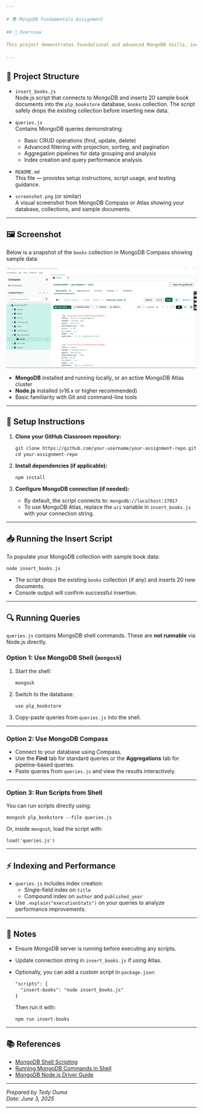 ```yaml
---

# 📚 MongoDB Fundamentals Assignment

## 📖 Overview

This project demonstrates foundational and advanced MongoDB skills, including database setup, CRUD operations, aggregation pipelines, and indexing. It uses a collection of book documents to simulate a real-world bookstore database.

---
```


## 📁 Project Structure

- `insert_books.js`  
  Node.js script that connects to MongoDB and inserts 20 sample book documents into the `plp_bookstore` database, `books` collection. The script safely drops the existing collection before inserting new data.

- `queries.js`  
  Contains MongoDB queries demonstrating:  
  - Basic CRUD operations (find, update, delete)  
  - Advanced filtering with projection, sorting, and pagination  
  - Aggregation pipelines for data grouping and analysis  
  - Index creation and query performance analysis

- `README.md`  
  This file — provides setup instructions, script usage, and testing guidance.

- `screenshot.png` (or similar)  
  A visual screenshot from MongoDB Compass or Atlas showing your database, collections, and sample documents.

---

## 🖼️ Screenshot

Below is a snapshot of the `books` collection in MongoDB Compass showing sample data:

![MongoDB Compass Screenshot](mongodb_compass_view.png)

- **MongoDB** installed and running locally, or an active MongoDB Atlas cluster  
- **Node.js** installed (v16.x or higher recommended)  
- Basic familiarity with Git and command-line tools

---

## 🚀 Setup Instructions

1. **Clone your GitHub Classroom repository:**

   ```
   git clone https://github.com/your-username/your-assignment-repo.git
   cd your-assignment-repo
   ```

2. **Install dependencies (if applicable):**

   ```
   npm install
   ```

3. **Configure MongoDB connection (if needed):**

   - By default, the script connects to: `mongodb://localhost:27017`  
   - To use MongoDB Atlas, replace the `uri` variable in `insert_books.js` with your connection string.

---

## 📥 Running the Insert Script

To populate your MongoDB collection with sample book data:

```
node insert_books.js
```

- The script drops the existing `books` collection (if any) and inserts 20 new documents.  
- Console output will confirm successful insertion.

---

## 🔍 Running Queries

`queries.js` contains MongoDB shell commands. These are **not runnable** via Node.js directly.

### Option 1: Use MongoDB Shell (`mongosh`)

1. Start the shell:

   ```
   mongosh
   ```

2. Switch to the database:

   ```
   use plp_bookstore
   ```

3. Copy-paste queries from `queries.js` into the shell.

---

### Option 2: Use MongoDB Compass

- Connect to your database using Compass.  
- Use the **Find** tab for standard queries or the **Aggregations** tab for pipeline-based queries.  
- Paste queries from `queries.js` and view the results interactively.

---

### Option 3: Run Scripts from Shell

You can run scripts directly using:

```
mongosh plp_bookstore --file queries.js
```

Or, inside `mongosh`, load the script with:

```
load('queries.js')
```

---

## ⚡ Indexing and Performance

- `queries.js` includes index creation:  
  - Single-field index on `title`  
  - Compound index on `author` and `published_year`  
- Use `.explain("executionStats")` on your queries to analyze performance improvements.

---

## 📌 Notes

- Ensure MongoDB server is running before executing any scripts.  
- Update connection string in `insert_books.js` if using Atlas.  
- Optionally, you can add a custom script in `package.json`:

  ```
  "scripts": {
    "insert-books": "node insert_books.js"
  }
  ```

  Then run it with:

  ```
  npm run insert-books
  ```

---

## 📚 References

- [MongoDB Shell Scripting](https://www.mongodb.com/docs/mongodb-shell/write-scripts/)  
- [Running MongoDB Commands in Shell](https://www.w3resource.com/mongodb/snippets/how-to-execute-mongodb-commands-through-shell-scripts.php)  
- [MongoDB Node.js Driver Guide](https://www.mongodb.com/docs/drivers/node/current/quick-start/)

---

*Prepared by Tedy Ouma*  
*Date: June 3, 2025*

---


